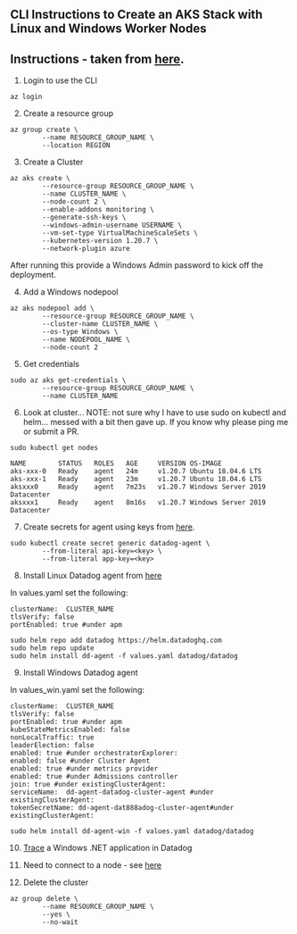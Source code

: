 CLI Instructions to Create an AKS Stack with Linux and Windows Worker Nodes  
--  

Instructions - taken from
[here](https://docs.microsoft.com/en-us/azure/aks/windows-container-cli).  
--  

1) Login to use the CLI   

```
az login
```

2) Create a resource group  

```
az group create \
        --name RESOURCE_GROUP_NAME \
        --location REGION
```  

3) Create a Cluster  

```
az aks create \
        --resource-group RESOURCE_GROUP_NAME \
        --name CLUSTER_NAME \
        --node-count 2 \
        --enable-addons monitoring \
        --generate-ssh-keys \
        --windows-admin-username USERNAME \
        --vm-set-type VirtualMachineScaleSets \
        --kubernetes-version 1.20.7 \
        --network-plugin azure
```  

After running this provide a Windows Admin password to kick off the deployment.  

4) Add a Windows nodepool  

```
az aks nodepool add \
        --resource-group RESOURCE_GROUP_NAME \
        --cluster-name CLUSTER_NAME \
        --os-type Windows \
        --name NODEPOOL_NAME \
        --node-count 2
```  

5) Get credentials  

```
sudo az aks get-credentials \
        --resource-group RESOURCE_GROUP_NAME \
        --name CLUSTER_NAME
```  

6)  Look at cluster... NOTE: not sure why I have to use sudo on kubectl and
helm... messed with a bit then gave up.  If you know why please ping me or
submit a PR.  

```
sudo kubectl get nodes
```

```
NAME        STATUS   ROLES   AGE     VERSION OS-IMAGE  
aks-xxx-0   Ready    agent   24m     v1.20.7 Ubuntu 18.04.6 LTS  
aks-xxx-1   Ready    agent   23m     v1.20.7 Ubuntu 18.04.6 LTS  
aksxxx0     Ready    agent   7m23s   v1.20.7 Windows Server 2019 Datacenter  
aksxxx1     Ready    agent   8m16s   v1.20.7 Windows Server 2019 Datacenter  
```

7) Create secrets for agent using keys from
[here](https://app.datadoghq.com/organization-settings/users).  

```
sudo kubectl create secret generic datadog-agent \
        --from-literal api-key=<key> \
        --from-literal app-key=<key>
```  

8) Install Linux Datadog agent from
[here](https://docs.datadoghq.com/agent/kubernetes/?tab=helm)  

In values.yaml set the following:  

```
clusterName:  CLUSTER_NAME    
tlsVerify: false  
portEnabled: true #under apm  
```

```
sudo helm repo add datadog https://helm.datadoghq.com  
sudo helm repo update  
sudo helm install dd-agent -f values.yaml datadog/datadog  
```  

9) Install Windows Datadog agent

In values_win.yaml set the following:  

```
clusterName:  CLUSTER_NAME  
tlsVerify: false  
portEnabled: true #under apm  
kubeStateMetricsEnabled: false    
nonLocalTraffic: true  
leaderElection: false  
enabled: true #under orchestratorExplorer:  
enabled: false #under Cluster Agent  
enabled: true #under metrics provider  
enabled: true #under Admissions controller  
join: true #under existingClusterAgent:  
serviceName:  dd-agent-datadog-cluster-agent #under existingClusterAgent:  
tokenSecretName: dd-agent-dat888adog-cluster-agent#under existingClusterAgent:  
```

```
sudo helm install dd-agent-win -f values.yaml datadog/datadog
```  

10) [Trace](https://github.com/jgibbons-cp/datadog/tree/main/kubernetes/aspnet48_mvc_app)
a Windows .NET application in Datadog  

11) Need to connect to a node - see
[here](https://docs.microsoft.com/en-us/azure/aks/rdp)  

12) Delete the cluster  

```
az group delete \
        --name RESOURCE_GROUP_NAME \
        --yes \
        --no-wait
```
